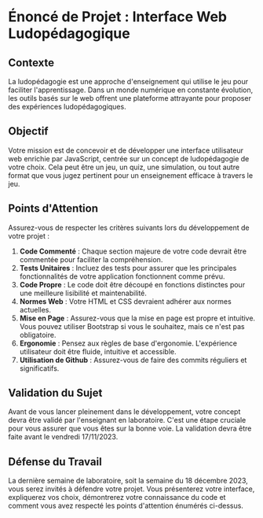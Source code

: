 # Énoncé de Projet : Interface Web Ludopédagogique

## Contexte

La ludopédagogie est une approche d'enseignement qui utilise le jeu pour faciliter l'apprentissage. Dans un monde numérique en constante évolution, les outils basés sur le web offrent une plateforme attrayante pour proposer des expériences ludopédagogiques.

## **Objectif**

Votre mission est de concevoir et de développer une interface utilisateur web enrichie par JavaScript, centrée sur un concept de ludopédagogie de votre choix. Cela peut être un jeu, un quiz, une simulation, ou tout autre format que vous jugez pertinent pour un enseignement efficace à travers le jeu.

## **Points d'Attention**

Assurez-vous de respecter les critères suivants lors du développement de votre projet :

1. **Code Commenté** : Chaque section majeure de votre code devrait être commentée pour faciliter la compréhension.
2. **Tests Unitaires** : Incluez des tests pour assurer que les principales fonctionnalités de votre application fonctionnent comme prévu.
3. **Code Propre** : Le code doit être découpé en fonctions distinctes pour une meilleure lisibilité et maintenabilité.
4. **Normes Web** : Votre HTML et CSS devraient adhérer aux normes actuelles.
5. **Mise en Page** : Assurez-vous que la mise en page est propre et intuitive. Vous pouvez utiliser Bootstrap si vous le souhaitez, mais ce n'est pas obligatoire.
6. **Ergonomie** : Pensez aux règles de base d'ergonomie. L'expérience utilisateur doit être fluide, intuitive et accessible.
7. **Utilisation de Github** : Assurez-vous de faire des commits réguliers et significatifs.

## **Validation du Sujet**

Avant de vous lancer pleinement dans le développement, votre concept devra être validé par l'enseignant en laboratoire. C'est une étape cruciale pour vous assurer que vous êtes sur la bonne voie. La validation devra être faite avant le vendredi 17/11/2023.

## **Défense du Travail**

La dernière semaine de laboratoire, soit la semaine du 18 décembre 2023, vous serez invités à défendre votre projet. Vous présenterez votre interface, expliquerez vos choix, démontrerez votre connaissance du code et comment vous avez respecté les points d'attention énumérés ci-dessus.
